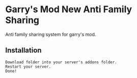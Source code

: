 # Garry's Mod New Anti Family Sharing

Anti family sharing system for garry's mod.

## Installation
```bas
Download folder into your server's addons folder.
Restart your server.
Done!
```
